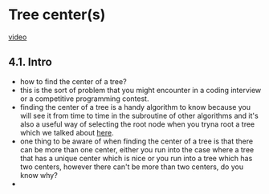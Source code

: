# Tree center(s)

[video](https://youtu.be/nzF_9bjDzdc?si=MZQTL4p3Wq2y2Sy-)

## 4.1. Intro

- how to find the center of a tree?
- this is the sort of problem that you might encounter in a coding interview or a competitive programming contest.
- finding the center of a tree is a handy algorithm to know because you will see it from time to time in the subroutine of other algorithms and it's also a useful way of selecting the root node when you tryna root a tree which we talked about [here](../3.%20Rooting%20a%20tree/README.md).
- one thing to be aware of when finding the center of a tree is that there can be more than one center, either you run into the case where a tree that has a unique center which is nice or you run into a tree which has two centers, however there can't be more than two centers, do you know why?
- 